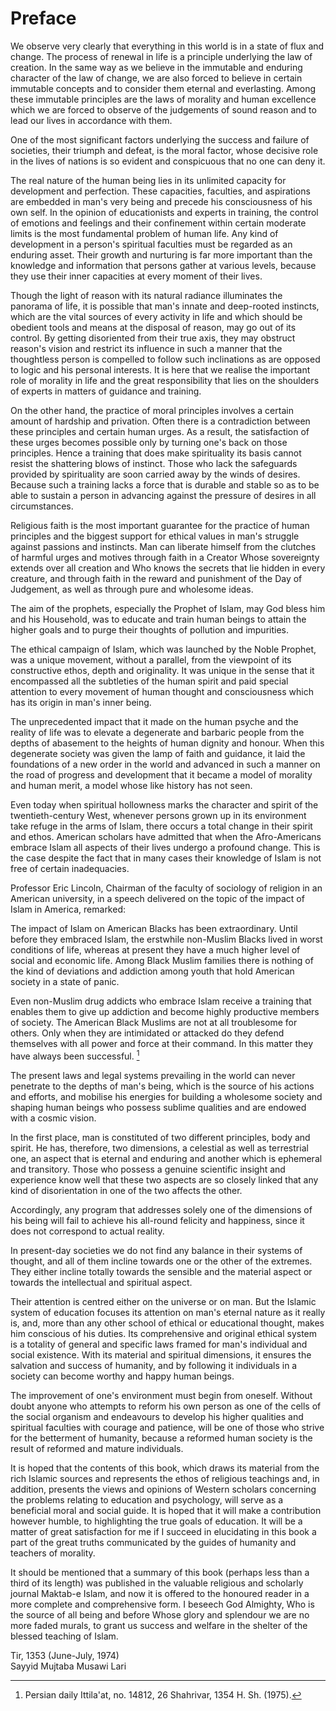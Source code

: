 Preface
=======

We observe very clearly that everything in this world is in a state of
flux and change. The process of renewal in life is a principle
underlying the law of creation. In the same way as we believe in the
immutable and enduring character of the law of change, we are also
forced to believe in certain immutable concepts and to consider them
eternal and everlasting. Among these immutable principles are the laws
of morality and human excellence which we are forced to observe of the
judgements of sound reason and to lead our lives in accordance with
them.

One of the most significant factors underlying the success and failure
of societies, their triumph and defeat, is the moral factor, whose
decisive role in the lives of nations is so evident and conspicuous that
no one can deny it.

The real nature of the human being lies in its unlimited capacity for
development and perfection. These capacities, faculties, and aspirations
are embedded in man's very being and precede his consciousness of his
own self. In the opinion of educationists and experts in training, the
control of emotions and feelings and their confinement within certain
moderate limits is the most fundamental problem of human life. Any kind
of development in a person's spiritual faculties must be regarded as an
enduring asset. Their growth and nurturing is far more important than
the knowledge and information that persons gather at various levels,
because they use their inner capacities at every moment of their lives.

Though the light of reason with its natural radiance illuminates the
panorama of life, it is possible that man's innate and deep-rooted
instincts, which are the vital sources of every activity in life and
which should be obedient tools and means at the disposal of reason, may
go out of its control. By getting disoriented from their true axis, they
may obstruct reason's vision and restrict its influence in such a manner
that the thoughtless person is compelled to follow such inclinations as
are opposed to logic and his personal interests. It is here that we
realise the important role of morality in life and the great
responsibility that lies on the shoulders of experts in matters of
guidance and training.

On the other hand, the practice of moral principles involves a certain
amount of hardship and privation. Often there is a contradiction between
these principles and certain human urges. As a result, the satisfaction
of these urges becomes possible only by turning one's back on those
principles. Hence a training that does make spirituality its basis
cannot resist the shattering blows of instinct. Those who lack the
safeguards provided by spirituality are soon carried away by the winds
of desires. Because such a training lacks a force that is durable and
stable so as to be able to sustain a person in advancing against the
pressure of desires in all circumstances.

Religious faith is the most important guarantee for the practice of
human principles and the biggest support for ethical values in man's
struggle against passions and instincts. Man can liberate himself from
the clutches of harmful urges and motives through faith in a Creator
Whose sovereignty extends over all creation and Who knows the secrets
that lie hidden in every creature, and through faith in the reward and
punishment of the Day of Judgement, as well as through pure and
wholesome ideas.

The aim of the prophets, especially the Prophet of Islam, may God bless
him and his Household, was to educate and train human beings to attain
the higher goals and to purge their thoughts of pollution and
impurities.

The ethical campaign of Islam, which was launched by the Noble Prophet,
was a unique movement, without a parallel, from the viewpoint of its
constructive ethos, depth and originality. It was unique in the sense
that it encompassed all the subtleties of the human spirit and paid
special attention to every movement of human thought and consciousness
which has its origin in man's inner being.

The unprecedented impact that it made on the human psyche and the
reality of life was to elevate a degenerate and barbaric people from the
depths of abasement to the heights of human dignity and honour. When
this degenerate society was given the lamp of faith and guidance, it
laid the foundations of a new order in the world and advanced in such a
manner on the road of progress and development that it became a model of
morality and human merit, a model whose like history has not seen.

Even today when spiritual hollowness marks the character and spirit of
the twentieth-century West, whenever persons grown up in its environment
take refuge in the arms of Islam, there occurs a total change in their
spirit and ethos. American scholars have admitted that when the
Afro-Americans embrace Islam all aspects of their lives undergo a
profound change. This is the case despite the fact that in many cases
their knowledge of Islam is not free of certain inadequacies.

Professor Eric Lincoln, Chairman of the faculty of sociology of religion
in an American university, in a speech delivered on the topic of the
impact of Islam in America, remarked:

The impact of Islam on American Blacks has been extraordinary. Until
before they embraced Islam, the erstwhile non-Muslim Blacks lived in
worst conditions of life, whereas at present they have a much higher
level of social and economic life. Among Black Muslim families there is
nothing of the kind of deviations and addiction among youth that hold
American society in a state of panic.

Even non-Muslim drug addicts who embrace Islam receive a training that
enables them to give up addiction and become highly productive members
of society. The American Black Muslims are not at all troublesome for
others. Only when they are intimidated or attacked do they defend
themselves with all power and force at their command. In this matter
they have always been successful. [^1]

The present laws and legal systems prevailing in the world can never
penetrate to the depths of man's being, which is the source of his
actions and efforts, and mobilise his energies for building a wholesome
society and shaping human beings who possess sublime qualities and are
endowed with a cosmic vision.

In the first place, man is constituted of two different principles, body
and spirit. He has, therefore, two dimensions, a celestial as well as
terrestrial one, an aspect that is eternal and enduring and another
which is ephemeral and transitory. Those who possess a genuine
scientific insight and experience know well that these two aspects are
so closely linked that any kind of disorientation in one of the two
affects the other.

Accordingly, any program that addresses solely one of the dimensions of
his being will fail to achieve his all-round felicity and happiness,
since it does not correspond to actual reality.

In present-day societies we do not find any balance in their systems of
thought, and all of them incline towards one or the other of the
extremes. They either incline totally towards the sensible and the
material aspect or towards the intellectual and spiritual aspect.

Their attention is centred either on the universe or on man. But the
Islamic system of education focuses its attention on man's eternal
nature as it really is, and, more than any other school of ethical or
educational thought, makes him conscious of his duties. Its
comprehensive and original ethical system is a totality of general and
specific laws framed for man's individual and social existence. With its
material and spiritual dimensions, it ensures the salvation and success
of humanity, and by following it individuals in a society can become
worthy and happy human beings.

The improvement of one's environment must begin from oneself. Without
doubt anyone who attempts to reform his own person as one of the cells
of the social organism and endeavours to develop his higher qualities
and spiritual faculties with courage and patience, will be one of those
who strive for the betterment of humanity, because a reformed human
society is the result of reformed and mature individuals.

It is hoped that the contents of this book, which draws its material
from the rich Islamic sources and represents the ethos of religious
teachings and, in addition, presents the views and opinions of Western
scholars concerning the problems relating to education and psychology,
will serve as a beneficial moral and social guide. It is hoped that it
will make a contribution however humble, to highlighting the true goals
of education. It will be a matter of great satisfaction for me if I
succeed in elucidating in this book a part of the great truths
communicated by the guides of humanity and teachers of morality.

It should be mentioned that a summary of this book (perhaps less than a
third of its length) was published in the valuable religious and
scholarly journal Maktab-e Islam, and now it is offered to the honoured
reader in a more complete and comprehensive form. I beseech God
Almighty, Who is the source of all being and before Whose glory and
splendour we are no more faded murals, to grant us success and welfare
in the shelter of the blessed teaching of Islam.

Tir, 1353 (June-July, 1974)  
 Sayyid Mujtaba Musawi Lari

[^1]: Persian daily Ittila'at, no. 14812, 26 Shahrivar, 1354 H. Sh.
(1975).



